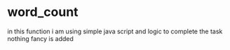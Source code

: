 ﻿# word_count

 in this function i am using simple java script
 and logic to complete the task 
nothing fancy is added
